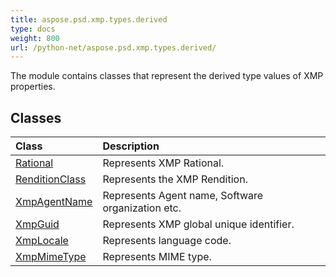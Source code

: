```yaml
---
title: aspose.psd.xmp.types.derived
type: docs
weight: 800
url: /python-net/aspose.psd.xmp.types.derived/
---
```



The module contains classes that represent the derived type values of XMP properties.

## **Classes**
| **Class** | **Description** |
| :- | :- |
| [Rational](/psd/python-net/aspose.psd.xmp.types.derived/rational/) | Represents XMP Rational. |
| [RenditionClass](/psd/python-net/aspose.psd.xmp.types.derived/renditionclass/) | Represents the XMP Rendition. |
| [XmpAgentName](/psd/python-net/aspose.psd.xmp.types.derived/xmpagentname/) | Represents Agent name, Software organization etc. |
| [XmpGuid](/psd/python-net/aspose.psd.xmp.types.derived/xmpguid/) | Represents XMP global unique identifier. |
| [XmpLocale](/psd/python-net/aspose.psd.xmp.types.derived/xmplocale/) | Represents language code. |
| [XmpMimeType](/psd/python-net/aspose.psd.xmp.types.derived/xmpmimetype/) | Represents MIME type. |
